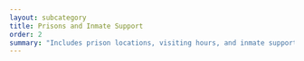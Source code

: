 ```yaml
---
layout: subcategory
title: Prisons and Inmate Support
order: 2
summary: "Includes prison locations, visiting hours, and inmate support services"
---
```

